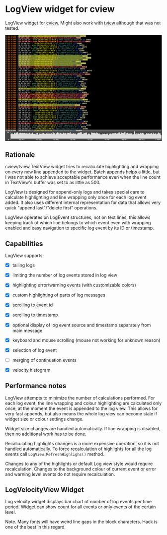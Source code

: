 # LogView widget for cview

LogView widget for [cview](https://gitlab.com/tslocum/cview). Might also work with [tview](https://github.com/rivo/tview) although that was not tested.

![](screen.png)

## Rationale

cview/tview TextView widget tries to recalculate highlighting and wrapping on every new line appended to the widget. Batch appends helps a little, but I was not able to achieve acceptable performance even when the line count in TextView's buffer was set to as little as 500.

LogView is designed for append-only logs and takes special care to calculate highlighting and line wrapping only once for each
log event added. It also uses different internal representation for data that allows very quick "append last"/"delete first" operations.

LogView operates on LogEvent structures, not on text lines, this allows keeping track of which line belongs to which event even with wrapping enabled and easy navigation to specific log event by its ID or timestamp.

## Capabilities

LogView supports:

- [x] tailing logs
- [x] limiting the number of log events stored in log view
- [x] highlighting error/warning events (with customizable colors)
- [x] custom highlighting of parts of log messages
- [x] scrolling to event id
- [x] scrolling to timestamp
- [x] optional display of log event source and timestamp separately from main message
- [x] keyboard and mouse scrolling (mouse not working for unknown reason)
- [x] selection of log event
- [ ] merging of continuation events
- [x] velocity histogram


## Performance notes

LogView attempts to minimize the number of calculations performed. For each log event, the line wrapping and colour
highlighting are calculated only once, at the moment the event is appended to the log view. This allows for very
fast appends, but also means the whole log view can become stale if widget size or colour settings change.

Widget size changes are handled automatically. If line wrapping is disabled, then no additional work has to be done.

Recalculating highlights changes is a more expensive operation, so it is not handled automatically. To force recalculation
of highlights for all the log events call `LogView.RefreshHighlighs()` method.

Changes to any of the highlights or default Log view style would require recalculation. Changes to the background colour of
current event or error and warning level events do not require recalculation.


## LogVelocityView Widget

Log velocity widget displays bar chart of number of log events per time period. Widget can show count for all events or
only events of the certain level.

Note. Many fonts will have weird line gaps in the block characters. Hack is one of the best in this regard.